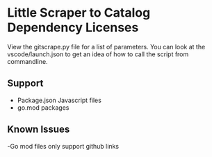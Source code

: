 # Little Scraper to Catalog Dependency Licenses

View the gitscrape.py file for a list of parameters. You can look at the vscode/launch.json to get an idea of how to call the script from commandline.

## Support
- Package.json Javascript files
- go.mod packages

## Known Issues
-Go mod files only support github links
